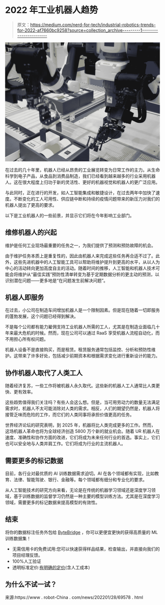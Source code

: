 # 2022 年工业机器人趋势

> 原文：<https://medium.com/nerd-for-tech/industrial-robotics-trends-for-2022-af7660bc9258?source=collection_archive---------1----------------------->

![](img/90d6619a9600d491b7c0136b70fc3715.png)

在过去的几十年里，机器人已经从昂贵的工业展览转变为日常工作的主力。从生命科学到电子产品，从食品到消费品制造，我们已经看到越来越多的行业采用机器人。这在很大程度上归功于新的灵活性、更好的机器视觉和机器人的更广泛应用。

与此同时，正在进行的开发，如人工智能集成和敏捷设计，在过去两年中加快了速度。不断变化的工人可用性、供应链中断和持续的疫情问题带来的新压力对我们的机器人提出了更高的要求。

以下是工业机器人的一些前景，并显示它们将在今年影响工业部门。

## 维修机器人的兴起

维护是任何工业现场最重要的任务之一，为我们提供了预测和预防故障的机会。

由于维护任务本质上是重复性的，因此由机器人来完成这些任务再合适不过了。此外，这些先进机器中的人工智能工具可以帮助将维护提升到更高的水平，从以人为中心的活动转向更加高度自主的活动。随着时间的推移，人工智能和机器人技术可能会将维护从“最佳实践”预防性清单转变为基于定期数据分析的更主动的预测，以识别潜在问题——更多地是“在问题发生前解决问题”。

## 机器人即服务

在过去，小公司在制造车间增加机器人是一个限制因素。但是现在随着一切即服务的蓬勃发展，这个问题已经得到解决。

不是每个公司都有能力雇佣支持工业机器人所需的工人，尤其是在制造业面临几十年来最大危机的时候。然而，现在公司可以通过 RaaS 享受机器人流程自动化，而不用担心所有权问题。

机器人设备不是直接购买，而是租赁。租赁服务通常包括监控、分析和预防性维护。这带来了许多好处，包括减少前期资本和根据需求变化进行重新设计的能力。

## 协作机器人取代了人类工人

随着经济复苏，一些工作将被机器人永久取代。这些新的机器人工人通常比人类更快、更有效率。

这些趋势值得我们关注吗？有些人会这么想。但是，当可用劳动力的数量无法满足需求时，机器人不太可能消除对人类的需求。相反，人们的期望仍然是，机器人将接管乏味而危险的工作，而它们的人类同事将承担价值更高的任务。

世界经济论坛的研究表明，到 2025 年，机器将比人类完成更多的工作。然而，这场机器人革命也将为全球经济创造 5800 万个新的就业机会。随着 UR 机器人在速度、准确性和协作方面的改进，它们将成为未来任何行业的首选。事实上，它们也可以安全地与人类并肩工作。它们将成为行业的主流机器人。

## 需要更多的标记数据

目前，各行业对最优质的 AI 训练数据需求迫切。AI 在各个领域都有实现，比如教育、法律、智能驾驶、银行、金融等。每个领域都有细分和专业化的要求。

从人工智能技术的研究方向来看，无论是在传统的机器学习领域还是深度学习领域，基于训练数据的监督学习仍然是一种主要的模型训练方法。尤其是在深度学习领域，需要更多的标记数据来提高模型的有效性。

## 结束

将你的数据标注任务外包给 [ByteBridge](https://tinyurl.com/2jtnnvmm) ，你可以更便宜更快的获得高质量的 ML 训练数据集！

*   无需信用卡的免费试用:您可以快速获得样品结果，检查输出，并直接向我们的项目经理反馈。
*   100%人工验证
*   透明标准定价:[有明确的定价](https://www.bytebridge.io/#/?module=price)(含人工成本)

## 为什么不试一试？

来源:https://www . robot-China . com/news/202201/28/69578 . html